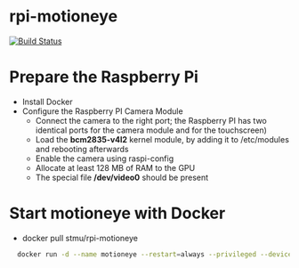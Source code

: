 # rpi-motioneye

[![Build Status](https://travis-ci.org/Stmu/rpi-motioneye.svg?branch=master)](https://travis-ci.org/Stmu/rpi-motioneye)


# Prepare the Raspberry Pi
* Install Docker
* Configure the Raspberry PI Camera Module 
  * Connect the camera to the right port; the Raspberry PI has two identical ports for the camera module and for the touchscreen)
  * Load the **bcm2835-v4l2** kernel module, by adding it to /etc/modules and rebooting afterwards
  * Enable the camera using raspi-config
  * Allocate at least 128 MB of RAM to the GPU
  * The special file **/dev/video0** should be present

# Start motioneye with Docker
* docker pull stmu/rpi-motioneye

```sh
  docker run -d --name motioneye --restart=always --privileged --device=/dev/video0 -v motion:/etc/motioneye -p  8765:8765 stmu/rpi-motioneye
```

